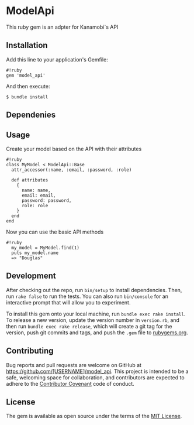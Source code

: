 # ModelApi

This ruby gem is an adpter for Kanamobi`s API

## Installation

Add this line to your application's Gemfile:

```
#!ruby
gem 'model_api'
```

And then execute:

    $ bundle install


## Dependenies


## Usage

Create your model based on the API with their attributes

```
#!ruby
class MyModel < ModelApi::Base
  attr_accessor(:name, :email, :password, :role)

  def attributes
    {
      name: name, 
      email: email,
      password: password,
      role: role
    }
  end
end
```

Now you can use the basic API methods

```
#!ruby
  my_model = MyModel.find(1)
  puts my_model.name
  => "Douglas"
```



## Development

After checking out the repo, run `bin/setup` to install dependencies. Then, run `rake false` to run the tests. You can also run `bin/console` for an interactive prompt that will allow you to experiment.

To install this gem onto your local machine, run `bundle exec rake install`. To release a new version, update the version number in `version.rb`, and then run `bundle exec rake release`, which will create a git tag for the version, push git commits and tags, and push the `.gem` file to [rubygems.org](https://rubygems.org).

## Contributing

Bug reports and pull requests are welcome on GitHub at https://github.com/[USERNAME]/model_api. This project is intended to be a safe, welcoming space for collaboration, and contributors are expected to adhere to the [Contributor Covenant](contributor-covenant.org) code of conduct.


## License

The gem is available as open source under the terms of the [MIT License](http://opensource.org/licenses/MIT).

